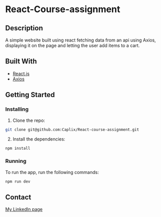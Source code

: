 # React-Course-assignment

## Description

A simple website built using react fetching data from an api using Axios, displaying it on the page and letting the user add items to a cart.

## Built With

- [React.js](https://reactjs.org/)
- [Axios](https://axios-http.com/)

## Getting Started

### Installing

1. Clone the repo:

```bash
git clone git@github.com:Caplix/React-course-assignment.git
```

2. Install the dependencies:

```
npm install
```

### Running

To run the app, run the following commands:

```bash
npm run dev
```

## Contact

[My LinkedIn page](www.linkedin.com)
